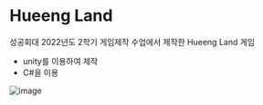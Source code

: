<h1>Hueeng Land</h1>

성공회대 2022년도 2학기 게임제작 수업에서 제작한 Hueeng Land 게임
* unity를 이용하여 제작 
* C#을 이용  

![image](https://github.com/LeeHueeng/SKHU_unity_game_hueeng_lend/assets/97311614/d910b6eb-33fd-4e7f-b91f-b235cb68bb26)
